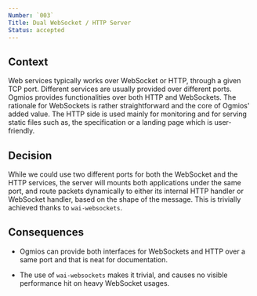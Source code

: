 ```yaml
---
Number: `003`
Title: Dual WebSocket / HTTP Server
Status: accepted 
---
```


<!-- ADR template adapted from Michael Nygard's -->

## Context

<!-- What is the issue that we're seeing that is motivating this decision or change? -->

Web services typically works over WebSocket or HTTP, through a given TCP port. Different services are usually provided over different ports. Ogmios provides functionalities over both HTTP and WebSockets. The rationale for WebSockets is rather straightforward and the core of Ogmios' added value. The HTTP side is used mainly for monitoring and for serving static files such as, the specification or a landing page which is user-friendly. 

## Decision

<!-- What is the change that we're proposing and/or doing? -->

While we could use two different ports for both the WebSocket and the HTTP services, the server will mounts both applications under the same port, and route packets dynamically to either its internal HTTP handler or WebSocket handler, based on the shape of the message. This is trivially achieved thanks to `wai-websockets`. 

## Consequences

<!-- What becomes easier or more difficult to do because of this change? -->

- Ogmios can provide both interfaces for WebSockets and HTTP over a same port and that is neat for documentation. 

- The use of `wai-websockets` makes it trivial, and causes no visible performance hit on heavy WebSocket usages. 
